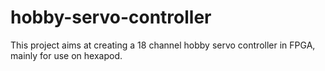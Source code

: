 # hobby-servo-controller
This project aims at creating a 18 channel hobby servo controller in FPGA, mainly for use on hexapod.
